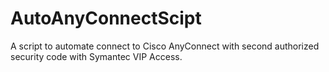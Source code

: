 # AutoAnyConnectScipt
A script to automate connect to Cisco AnyConnect with second authorized security code with Symantec VIP Access.
